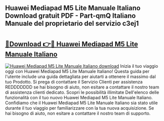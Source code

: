 ## Huawei Mediapad M5 Lite Manuale Italiano Download gratuit PDF - Part-qmQ Italiano Manuale del proprietario del servizio c3ej1

# <h2><a href="http://dfgsypa.blite.top/?on=Huawei+Mediapad+M5+Lite+Manuale+Italiano">🔗Download 👉🔴 Huawei Mediapad M5 Lite Manuale Italiano</a></h2>

[![Huawei Mediapad M5 Lite Manuale Italiano download](https://i.imgur.com/lujVjoI.png)](http://dfgsypa.blite.top/?on=Huawei+Mediapad+M5+Lite+Manuale+Italiano)
Inizia il tuo viaggio oggi con Huawei Mediapad M5 Lite Manuale Italiano! Questa guida per l'utente include una guida dettagliata per aiutarti a ottenere il massimo dal tuo Prodotto. Si prega di contattare il Servizio Clienti per assistenza REDDDDDDD se hai bisogno di aiuto, non esitare a contattare il nostro team di assistenza clienti dedicato. Scopri le possibilità illimitate Dell'elenco delle funzionalità con il tuo nuovo Huawei Mediapad M5 Lite Manuale Italiano. Confidiamo che il Huawei Mediapad M5 Lite Manuale Italiano sia stato utile durante il tuo viaggio per familiarizzare con la tua nuova acquisizione. Se hai bisogno di aiuto, non esitare a contattare il nostro team di supporto.
